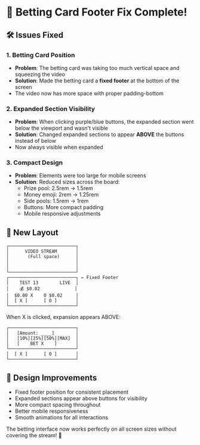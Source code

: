 # 🎲 Betting Card Footer Fix Complete!

## 🛠️ Issues Fixed

### 1. **Betting Card Position**
- **Problem**: The betting card was taking too much vertical space and squeezing the video
- **Solution**: Made the betting card a **fixed footer** at the bottom of the screen
- The video now has more space with proper padding-bottom

### 2. **Expanded Section Visibility**
- **Problem**: When clicking purple/blue buttons, the expanded section went below the viewport and wasn't visible
- **Solution**: Changed expanded sections to appear **ABOVE** the buttons instead of below
- Now always visible when expanded

### 3. **Compact Design**
- **Problem**: Elements were too large for mobile screens
- **Solution**: Reduced sizes across the board:
  - Prize pool: 2.5rem → 1.5rem
  - Money emoji: 2rem → 1.25rem
  - Side pools: 1.5rem → 1rem
  - Buttons: More compact padding
  - Mobile responsive adjustments

## 📱 New Layout

```
┌─────────────────────────┐
│      VIDEO STREAM       │
│       (Full space)      │
│                         │
│                         │
└─────────────────────────┘
┌─────────────────────────┐ ← Fixed Footer
│    TEST 13        LIVE  │
│    💰 $0.02             │
│  $0.00 X    O $0.02     │
│  [ X ]      [ O ]       │
└─────────────────────────┘
```

When X is clicked, expansion appears ABOVE:
```
┌─────────────────────────┐
│   [Amount: ____]        │
│   [10%][25%][50%][MAX]  │
│   [    BET X    ]       │
└─────────────────────────┘
│  [ X ]      [ O ]       │
└─────────────────────────┘
```

## 🎨 Design Improvements
- Fixed footer position for consistent placement
- Expanded sections appear above buttons for visibility
- More compact spacing throughout
- Better mobile responsiveness
- Smooth animations for all interactions

The betting interface now works perfectly on all screen sizes without covering the stream! 🎯
